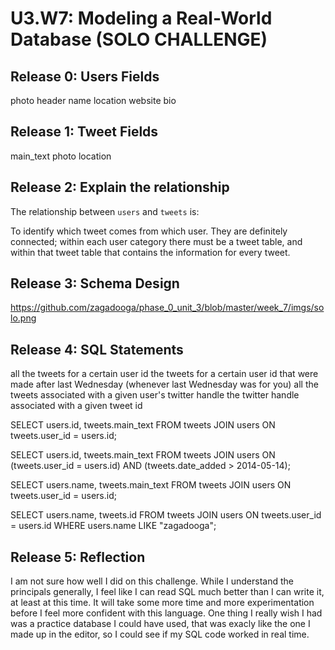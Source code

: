# U3.W7: Modeling a Real-World Database (SOLO CHALLENGE)

## Release 0: Users Fields
<!-- Identify the fields Twitter collects data for -->
photo
header
name
location
website
bio


## Release 1: Tweet Fields
<!-- Identify the fields Twitter uses to represent/display a tweet. What are you required or allowed to enter? -->
main_text
photo
location

## Release 2: Explain the relationship
The relationship between `users` and `tweets` is: 
<!-- because... -->
To identify which tweet comes from which user. They are definitely connected; within each user category there must be a tweet table, and within that tweet table that contains the information for every tweet.

## Release 3: Schema Design
https://github.com/zagadooga/phase_0_unit_3/blob/master/week_7/imgs/solo.png

## Release 4: SQL Statements
<!-- Include your SQL Statements. How can you make markdown files show blocks of code? -->

all the tweets for a certain user id
the tweets for a certain user id that were made after last Wednesday (whenever last Wednesday was for you)
all the tweets associated with a given user's twitter handle
the twitter handle associated with a given tweet id

SELECT users.id, tweets.main_text FROM tweets
JOIN users
ON tweets.user_id = users.id;

SELECT users.id, tweets.main_text FROM tweets
JOIN users
ON (tweets.user_id = users.id) AND (tweets.date_added > 2014-05-14);

SELECT users.name, tweets.main_text FROM tweets
JOIN users
ON tweets.user_id = users.id;

SELECT users.name, tweets.id FROM tweets
JOIN users
ON tweets.user_id = users.id
WHERE users.name LIKE "zagadooga";


## Release 5: Reflection
<!-- Be sure to add your reflection here!!! -->

I am not sure how well I did on this challenge. While I understand the principals generally, I feel like I can read SQL much better than I can write it, at least at this time. It will take some more time and more experimentation before I feel more confident with this language. One thing I really wish I had was a practice database I could have used, that was exacly like the one I made up in the editor, so I could see if my SQL code worked in real time.